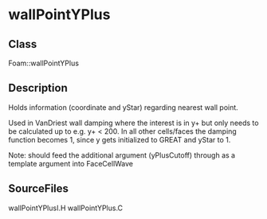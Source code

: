 # wallPointYPlus 
## Class
Foam::wallPointYPlus

## Description
Holds information (coordinate and yStar) regarding nearest wall point.

Used in VanDriest wall damping where the interest is in y+ but only
needs to be calculated up to e.g. y+ < 200. In all other cells/faces
the damping function becomes 1, since y gets initialized to GREAT and
yStar to 1.

Note: should feed the additional argument (yPlusCutoff) through as a
template argument into FaceCellWave

## SourceFiles
wallPointYPlusI.H
wallPointYPlus.C

